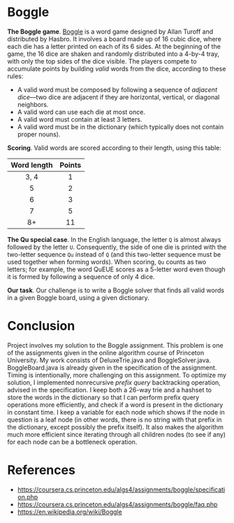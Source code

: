 # Boggle 
<b>The Boggle game</b>. [Boggle](https://en.wikipedia.org/wiki/Boggle) is a word game designed by Allan Turoff and distributed by Hasbro. It involves a board made up of 16 cubic dice, where each die has a letter printed on each of its 6 sides. At the beginning of the game, the 16 dice are shaken and randomly distributed into a 4-by-4 tray, with only the top sides of the dice visible. The players compete to accumulate points by building <em>valid</em> words from the dice, according to these rules:

* A valid word must be composed by following a sequence of <em>adjacent dice</em>—two dice are adjacent if they are horizontal, vertical, or diagonal neighbors.
* A valid word can use each die at most once.
* A valid word must contain at least 3 letters.
* A valid word must be in the dictionary (which typically does not contain proper nouns).

<b>Scoring</b>. Valid words are scored according to their length, using this table:

|    Word length   | Points    |
| :-------------: |:-------------:| 
|    3, 4     | 1       |
|     5    | 2  |
|     6      | 3     |
|     7    | 5     |
|     8+    | 11      | 

<b>The Qu special case</b>. In the English language, the letter <code>Q</code> is almost always followed by the letter <code>U</code>. Consequently, the side of one die is printed with the two-letter sequence <code>Qu</code> instead of <code>Q</code> (and this two-letter sequence must be used together when forming words). When scoring, <code>Qu</code> counts as two letters; for example, the word QuEUE scores as a 5-letter word even though it is formed by following a sequence of only 4 dice.

<b>Our task</b>. Our challenge is to write a Boggle solver that finds all valid words in a given Boggle board, using a given dictionary.

# Conclusion
Project involves my solution to the Boggle assignment. This problem is one of the assignments given in the online algorithm course of Princeton University. My work consists of DeluxeTrie.java and BoggleSolver.java. BoggleBoard.java is already given in the specification of the assignment. Timing is intentionally, more challenging on this assignment. To optimize my solution, I implemented nonrecursive <em>prefix query</em> backtracking operation, advised in the specification. I keep both a 26-way trie and a hashset to store the words in the dictionary so that I can perform prefix query operations more efficiently, and check if a word is present in the dictionary in constant time. I keep a variable for each node which shows if the node in question is a leaf node (in other words, there is no string with that prefix in the dictionary, except possibly the prefix itself). It also makes the algorithm much more efficient since iterating through all children nodes (to see if any) for each node can be a bottleneck operation.


# References
* https://coursera.cs.princeton.edu/algs4/assignments/boggle/specification.php
* https://coursera.cs.princeton.edu/algs4/assignments/boggle/faq.php
* https://en.wikipedia.org/wiki/Boggle
